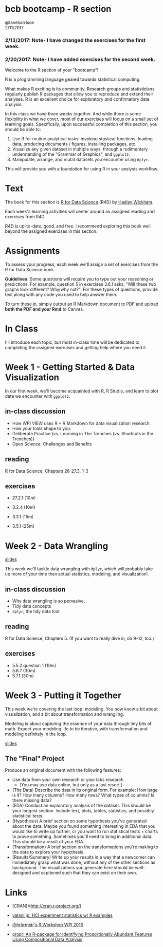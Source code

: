 # bcb bootcamp - R section
@laneharrison  
2/11/2017  

### 2/13/2017: Note- I have changed the exercises for the first week.
### 2/20/2017: Note- I have added exercises for the second week.

Welcome to the R section of your "bootcamp"!

R is a programming language geared towards statistical computing.

What makes R exciting is its community.
Research groups and statisticians regularly publish R packages that allow you to reproduce and extend their analyses.
R is an excellent choice for exploratory *and* confirmatory data analysis.

In this class we have three weeks together.
And while there is some flexibility in what we cover, most of our exercises will focus on a small set of learning goals.
Specifically, upon successful completion of this section, you should be able to:

1. Use R for routine analytical tasks: invoking stastical functions, loading data, producing documents / figures, installing packages, etc.
2. Visualize any given dataset in multiple ways, through a rudimentary understanding of the "Grammar of Graphics", and `ggplot2`.
3. Manipulate, arrange, and mutat datasets you encounter using `dplyr`.

This will provide you with a foundation for using R in your analysis workflow.

# Text

The book for this section is [R for Data Science](http://r4ds.had.co.nz/) (R4D) by [Hadley Wickham](http://twitter.com/hadleywickham).

Each week's learning activities will center around an assigned reading and exercises from R4D.

R4D is up-to-date, good, and free.
I recommend exploring this book well beyond the assigned exercises in this section.

# Assignments

To assess your progress, each week we'll assign a set of exercises from the R for Data Science book.

**Guidelines:** Some questions will require you to type out your reasoning or predictions. 
For example, question 5 in exercises 3.6.1 asks, "Will these two graphs look different? Why/why not?".
For these types of questions, provide text along with any code you used to help answer them.

To turn these in, simply output an R Markdown document to PDF and upload **both the PDF and your Rmd** to Canvas.

# In Class

I'll introduce each topic, but most in-class time will be dedicated to completing the assigned exercises and getting help where you need it.

# Week 1 - Getting Started & Data Visualization

In our first week, we'll become acquainted with R, R Studio, and learn to plot data we encounter with `ggplot2`.

## in-class discussion

- How WPI VIEW uses R + R Markdown for data visualization research.
- How your tools shape to you.
- Deliberate Practice (vs. Learning in The Trenches (vs. Shortcuts in the Trenches))
- Open Science: Challenges and Benefits

## reading

R for Data Science, Chapters 26-27.3, 1-3

## exercises

- 27.2.1 (10m)

- 3.2.4 (10m)
- 3.3.1 (15m)
- 3.5.1 (25m)

# Week 2 - Data Wrangling

[slides](week2-inclass.html)

This week we'll tackle data wrangling with `dplyr`, which will probably take up more of your time than actual statistics, modeling, and visualization!.

## in-class discussion

- Why data wrangling is so pervasive.
- Tidy data concepts
- `dplyr`, the tidy data tool

## reading

R for Data Science, Chapters 5. 
(If you want to really dive in, do 9-12, too.)

## exercises

- 5.5.2 question 1 (10m)
- 5.6.7 (30m)
- 5.7.1 (30m)

# Week 3 - Putting it Together

This week we're covering the last loop: modeling.
You now know a bit about visualization, and a bit about transformation and wrangling.

Modeling is about capturing the essence of your data through tiny bits of math.
Expect your modeling life to be iterative, with transformation and modeling definitely in the loop.

[slides](week3-inclass.html)

## The "Final" Project

Produce an original document with the following features:

- Use data from your own research or your labs research. 
    - (You may use data online, but only as a last resort.)
- (The Data) Describe the data in its original form. For example: How large is it? How many columns? How many rows? What types of columns? Is there missing data?
- (EDA) Conduct an exploratory analysis of the dataset. This should be your longest section. Include text, plots, tables, statistics, and possibly statistical tests.
- (Hypothesis) A brief section on some hypothesis you've generated about the data. Maybe you found something interesting in EDA that you would like to write up further, or you want to run statistical tests + charts to prove something. Sometimes you'll need to bring in additional data. This should be a result of your EDA.
- (Transformation) A brief section on the transformations you're making to the data to explore your hypothesis.
- (Results/Summary) Write up your results in a way that a newcomer can immediately grasp what was done, without any of the other sections as background. The visualizations you generate here should be well-designed and captioned such that they can exist on their own.

# Links

- [CRAN])(http://cran.r-project.org/)
- [yatani.jp: HCI experiment statistics w/ R examples](http://yatani.jp/teaching/doku.php?id=hcistats:start)
- [\@hrbrmstr's R Workshop WPI 2016](https://hrbrmstr.github.io/WPIRWorkshop/)

- [propr: An R-package for Identifying Proportionally Abundant Features Using Compositional Data Analysis](http://biorxiv.org/content/early/2017/02/01/104935)
